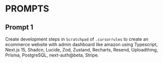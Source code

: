 # PROMPTS

## Prompt 1

Create development steps in `Scratchpad` of `.cursorrules` to create an ecommerce website with admin dashboard like amazon using Typescript, Next.js 15, Shadcn, Lucide, Zod, Zustand, Recharts, Resend, Uploadthing, Prisma, PostgreSQL, next-auth@beta, Stripe.